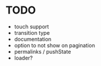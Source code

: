 # TODO

* touch support
* transition type
* documentation
* option to not show on pagination
* permalinks / pushState
* loader?

